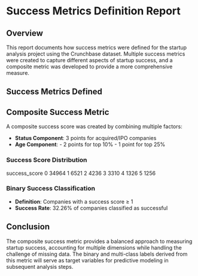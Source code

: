 # Success Metrics Definition Report

## Overview
This report documents how success metrics were defined for the startup analysis project using the Crunchbase dataset. Multiple success metrics were created to capture different aspects of startup success, and a composite metric was developed to provide a more comprehensive measure.

## Success Metrics Defined

## Composite Success Metric

A composite success score was created by combining multiple factors:

- **Status Component**: 3 points for acquired/IPO companies
- **Age Component**:
             - 2 points for top 10%
             - 1 point for top 25%

### Success Score Distribution
success_score
0    34964
1     6521
2     4236
3     3310
4     1326
5     1256

### Binary Success Classification
- **Definition**: Companies with a success score ≥ 1
- **Success Rate**: 32.26% of companies classified as successful

## Conclusion

The composite success metric provides a balanced approach to measuring startup success, accounting for multiple dimensions while handling the challenge of missing data. The binary and multi-class labels derived from this metric will serve as target variables for predictive modeling in subsequent analysis steps.
